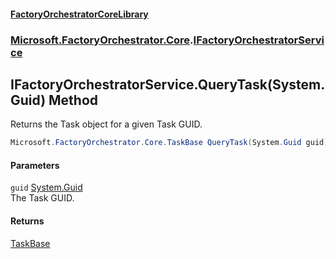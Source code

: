 #### [FactoryOrchestratorCoreLibrary](./FactoryOrchestratorCoreLibrary.md 'FactoryOrchestratorCoreLibrary')
### [Microsoft.FactoryOrchestrator.Core](./Microsoft-FactoryOrchestrator-Core.md 'Microsoft.FactoryOrchestrator.Core').[IFactoryOrchestratorService](./Microsoft-FactoryOrchestrator-Core-IFactoryOrchestratorService.md 'Microsoft.FactoryOrchestrator.Core.IFactoryOrchestratorService')
## IFactoryOrchestratorService.QueryTask(System.Guid) Method
Returns the Task object for a given Task GUID.  
```csharp
Microsoft.FactoryOrchestrator.Core.TaskBase QueryTask(System.Guid guid);
```
#### Parameters
<a name='Microsoft-FactoryOrchestrator-Core-IFactoryOrchestratorService-QueryTask(System-Guid)-guid'></a>
`guid` [System.Guid](https://docs.microsoft.com/en-us/dotnet/api/System.Guid 'System.Guid')  
The Task GUID.  
  
#### Returns
[TaskBase](./Microsoft-FactoryOrchestrator-Core-TaskBase.md 'Microsoft.FactoryOrchestrator.Core.TaskBase')  
  
